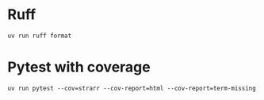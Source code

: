 # Ruff

```
uv run ruff format
```

# Pytest with coverage

```
uv run pytest --cov=strarr --cov-report=html --cov-report=term-missing
```
